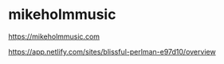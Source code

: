 # mikeholmmusic

https://mikeholmmusic.com

https://app.netlify.com/sites/blissful-perlman-e97d10/overview


